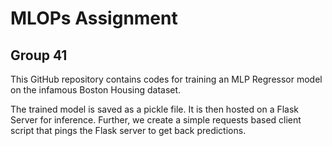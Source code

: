 # MLOPs Assignment

## Group 41

This GitHub repository contains codes for training an MLP Regressor model on the infamous Boston Housing dataset.

The trained model is saved as a pickle file. It is then hosted on a Flask Server for inference. Further, we create a simple requests based client script that pings the Flask server to get back predictions.